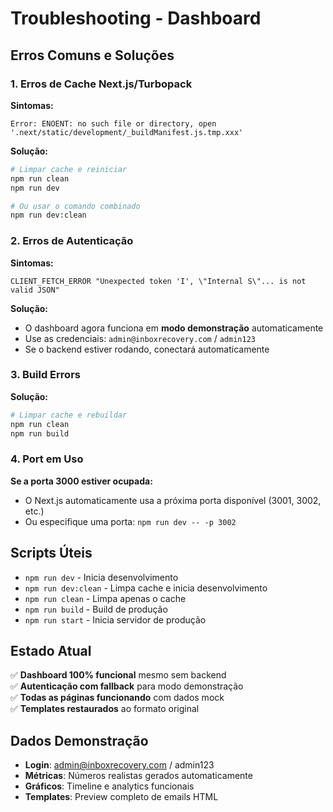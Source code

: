 # Troubleshooting - Dashboard

## Erros Comuns e Soluções

### 1. Erros de Cache Next.js/Turbopack

**Sintomas:**
```
Error: ENOENT: no such file or directory, open '.next/static/development/_buildManifest.js.tmp.xxx'
```

**Solução:**
```bash
# Limpar cache e reiniciar
npm run clean
npm run dev

# Ou usar o comando combinado
npm run dev:clean
```

### 2. Erros de Autenticação

**Sintomas:**
```
CLIENT_FETCH_ERROR "Unexpected token 'I', \"Internal S\"... is not valid JSON"
```

**Solução:**
- O dashboard agora funciona em **modo demonstração** automaticamente
- Use as credenciais: `admin@inboxrecovery.com` / `admin123`
- Se o backend estiver rodando, conectará automaticamente

### 3. Build Errors

**Solução:**
```bash
# Limpar cache e rebuildar
npm run clean
npm run build
```

### 4. Port em Uso

**Se a porta 3000 estiver ocupada:**
- O Next.js automaticamente usa a próxima porta disponível (3001, 3002, etc.)
- Ou especifique uma porta: `npm run dev -- -p 3002`

## Scripts Úteis

- `npm run dev` - Inicia desenvolvimento
- `npm run dev:clean` - Limpa cache e inicia desenvolvimento  
- `npm run clean` - Limpa apenas o cache
- `npm run build` - Build de produção
- `npm run start` - Inicia servidor de produção

## Estado Atual

✅ **Dashboard 100% funcional** mesmo sem backend  
✅ **Autenticação com fallback** para modo demonstração  
✅ **Todas as páginas funcionando** com dados mock  
✅ **Templates restaurados** ao formato original

## Dados Demonstração

- **Login**: admin@inboxrecovery.com / admin123
- **Métricas**: Números realistas gerados automaticamente
- **Gráficos**: Timeline e analytics funcionais
- **Templates**: Preview completo de emails HTML